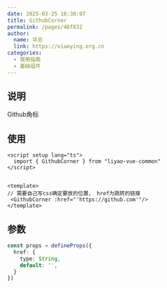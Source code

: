 ```yaml
---
date: 2025-03-25 16:30:07
title: GithubCorner
permalink: /pages/46f832
author:
  name: 华总
  link: https://xiaoying.org.cn
categories:
  - 使用指南
  - 基础组件
---
```


## 说明

Github角标

## 使用

```vue
<script setup lang="ts">
  import { GithubCorner } from "liyao-vue-common"
</script>


<template>
// 需要自己写css确定要放的位置， href为跳转的链接
 <GithubCorner :href="'https://github.com'"/> 
</template>
```



## 参数

```typescript
const props = defineProps({
  href: {
    type: String,
    default: '',
  }
})

```



